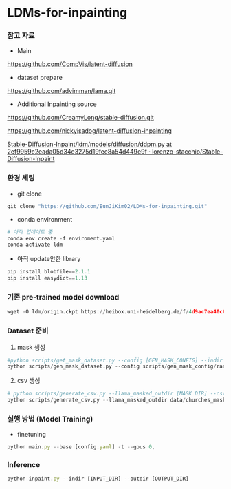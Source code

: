 # LDMs-for-inpainting

### 참고 자료

- Main

https://github.com/CompVis/latent-diffusion

- dataset prepare

https://github.com/advimman/lama.git

- Additional Inpainting source

https://github.com/CreamyLong/stable-diffusion.git

https://github.com/nickyisadog/latent-diffusion-inpainting

[Stable-Diffusion-Inpaint/ldm/models/diffusion/ddpm.py at 2ef9959c2eada05d34e3275d19fec8a54d449e9f · lorenzo-stacchio/Stable-Diffusion-Inpaint](https://github.com/lorenzo-stacchio/Stable-Diffusion-Inpaint/blob/2ef9959c2eada05d34e3275d19fec8a54d449e9f/ldm/models/diffusion/ddpm.py)

### 환경 세팅

- git clone

```python
git clone "https://github.com/EunJiKim02/LDMs-for-inpainting.git"
```

- conda environment

```python
# 아직 업데이트 중
conda env create -f enviroment.yaml
conda activate ldm
```

- 아직 update안한 library

```python
pip install blobfile==2.1.1
pip install easydict==1.13
```

### 기존 pre-trained model download
```python
wget -O ldm/origin.ckpt https://heibox.uni-heidelberg.de/f/4d9ac7ea40c64582b7c9/?dl=1
```

### Dataset 준비

1. mask 생성

```python
#python scripts/get_mask_dataset.py --config [GEN_MASK_CONFIG] --indir [INPUT IMAGE DIR] --outdir [OUTPUT DIR]
python scripts/gen_mask_dataset.py --config scripts/gen_mask_config/random_medium.yaml --indir data/churches_train/ --outdir data/churches_mask 
```

2. csv 생성

```python
# python scripts/generate_csv.py --llama_masked_outdir [MASK DIR] --csv_out_path [CSV PATH(.csv)]
python scripts/generate_csv.py --llama_masked_outdir data/churches_mask/ --csv_out_path data/churches_mask.csv
```

### 실행 방법 (Model Training)

- finetuning

```jsx
python main.py --base [config.yaml] -t --gpus 0,
```

### Inference

```jsx
python inpaint.py --indir [INPUT_DIR] --outdir [OUTPUT_DIR]
```
